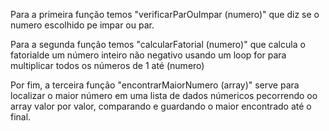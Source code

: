 Para a primeira função temos "verificarParOuImpar (numero)" que diz se o numero escolhido pe impar ou par.

Para a segunda função temos "calcularFatorial (numero)" que calcula o fatorialde um número inteiro não negativo usando um loop for para multiplicar todos os números de 1 até (numero)

Por fim, a terceira função "encontrarMaiorNumero (array)" serve para localizar o maior número em uma lista de dados númericos pecorrendo oo array valor por valor, comparando e guardando o maior encontrado até o final.